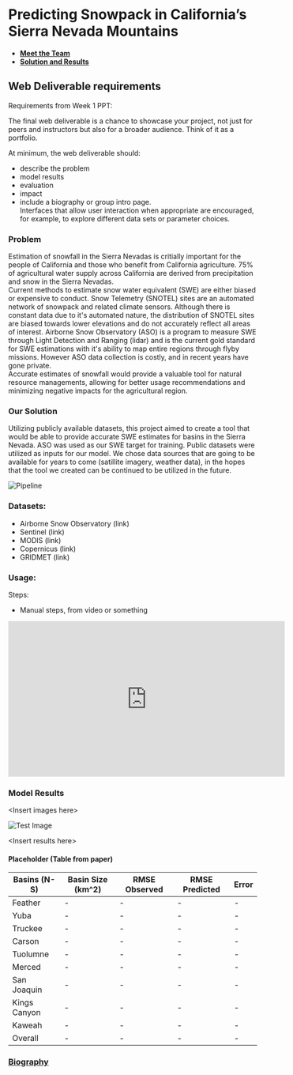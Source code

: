 # Predicting Snowpack in California’s Sierra Nevada Mountains

- [__Meet the Team__](about_us.md)
- [__Solution and Results__](solution_results.md)

## Web Deliverable requirements
Requirements from Week 1 PPT:  

The final web deliverable is a chance to showcase your project,
not just for peers and instructors but also for a broader
audience. Think of it as a portfolio. 

At minimum, the web deliverable should: 
- describe the problem
- model results
- evaluation
- impact
- include a biography or group intro page.   
Interfaces that allow user interaction when appropriate are encouraged, for example, to explore different data sets or parameter choices.

### Problem
Estimation of snowfall in the Sierra Nevadas is critially important for the people of California and those who benefit from California agriculture. 75% of agricultural water supply across California are derived from precipitation and snow in the Sierra Nevadas.  
Current methods to estimate snow water equivalent (SWE) are either biased or expensive to conduct. Snow Telemetry (SNOTEL) sites are an automated network of snowpack and related climate sensors. Although there is constant data due to it's automated nature, the distribution of SNOTEL sites are biased towards lower elevations and do not accurately reflect all areas of interest. Airborne Snow Observatory (ASO) is a program to measure SWE through Light Detection and Ranging (lidar) and is the current gold standard for SWE estimations with it's ability to map entire regions through flyby missions. However ASO data collection is costly, and in recent years have gone private.  
Accurate estimates of snowfall would provide a valuable tool for natural resource managements, allowing for better usage recommendations and minimizing negative impacts for the agricultural region.

### Our Solution
Utilizing publicly available datasets, this project aimed to create a tool that would be able to provide accurate SWE estimates for basins in the Sierra Nevada. ASO was used as our SWE target for training. Public datasets were utilized as inputs for our model. We chose data sources that are going to be available for years to come (satillite imagery, weather data), in the hopes that the tool we created can be continued to be utilized in the future.

![Pipeline](https://raw.githubusercontent.com/Seiris21/ucb2022.snowcast/ac0228f8296cc378b41d5b2340cfbe41e4d0ffb5/docs/assets/pipeline.png)


### Datasets:
- Airborne Snow Observatory (link)
- Sentinel (link)
- MODIS (link)
- Copernicus (link)
- GRIDMET (link)

### Usage:
Steps:
- Manual steps, from video or something


<iframe width="560" height="315" src="https://www.youtube.com/embed/CwJyJ6Lwvjg" title="Snowcast Tutorial" frameborder="0" allow="accelerometer; autoplay; clipboard-write; encrypted-media; gyroscope; picture-in-picture" allowfullscreen></iframe>

### Model Results
\<Insert images here>

![Test Image](https://raw.githubusercontent.com/Seiris21/ucb2022.snowcast/main/docs/assets/labeled.png)

\<Insert results here>
#### Placeholder (Table from paper)

| Basins (N-S) | Basin Size (km^2) | RMSE Observed | RMSE Predicted | Error |
| --- | --- | --- | --- | --- |
| Feather | - | - | - | - |
| Yuba | - | - | - | - |
| Truckee | - | - | - | - |
| Carson | - | - | - | - |
| Tuolumne | - | - | - | - |
| Merced | - | - | - | - |
| San Joaquin | - | - | - | - |
| Kings Canyon | - | - | - | - |
| Kaweah | - | - | - | - |
| Overall | - | - | - | - |

### [Biography](biography.md)
